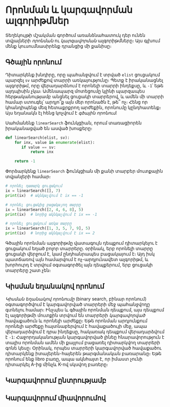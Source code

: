 # Որոնման և կարգավորման ալգորիթմներ

Տեղեկույթի մշակման գործում առանձնահատուկ դեր ունեն տվյալների _որոնման_ ու _կարգավորման_ ալգորիթմները։ Այս գլխում մենք կուսումնասիրենք դրանցից մի քանիսը։

## Գծային որոնում 

Դիտարկենք խնդիրը, որը պահանջվում է տրված `elist` ցուցակում պարզել `sv` արժեքով տարրի առկայությունը։ Պետք է իրականացնել ալգորիթմ, որը վերադարձնում է որոնելի տարրի ինդեքսը, և `-1`՝ եթե այդպիսին չկա։ Ամենապարզ մոտեցումը կլինի պարզապես հերթականությամբ անցնել ցուցակի տարրերով, և ամեն մի տարրի համար ստուգել՝ արդյո՞ք այն մեր որոնածն է, թե՞ ոչ։ Հենց որ կհանդիպենք մեզ հետաքրքրող արժեքին, որոնումը կընդհատենք։ Այս եղանակն էլ հենց կոչվում է _գծային որոնում_։

Սահմանենք `linearSearch` ֆունկցիան, որում տառացիորեն իրականացված են ասված խոսքերը։

```Python
def linearSearch(elist, sv):
    for inx, value in enumerate(elist):
       if value == sv:
           return inx

    return -1
```

Փորձարկենք `linearSearch` ֆունկցիան մի քանի տարբեր մուտքային տվյանլերի համար։

```Python
# որոնել դատարկ ցուցակում
ix = linearSearch([], 7)
print(ix)  # ակնկալվում է ix == -1

# որոնել ցուցակից բացակայող տարրը
ix = linearSearch([2, 4, 6, 8], 5)
print(ix)  # նորից ակնկալվում է ix == -1

# որոնել ցուցակում առկա տարրը
ix = linearSearch([1, 3, 5, 7, 9], 5)
print(ix)  # նորից ակնկալվում է ix == 2
```

Գծային որոնման ալգորիթմը վատագույն դեպքում դիտարկելու է ցուցակում եղած բոլոր տարրերը. օրինակ, երբ որոնելի տարրը ցուցակի վերջում է, կամ ընդհանրապես բացակայում է։ Այդ իսկ պատճառով այն համարվում է ոչ-արդյունավետ ալգորիթմ, և խորհուրդ է տրվում օգտագործել այն դեպքերում, երբ ցուցակի տարրերը շատ չեն։


## Կիսման եղանակով որոնում

_Կիսման եղանակով որոնումը_ (binary search, բինար որոնում) օգտագործվում է կարգավորված տարրերի մեջ պահանջվողը գտնելու համար։ Ինչպես և գծային որոնման դեպքում, այս դեպքում էլ ալգորիթմի մուտքին տրվում են տարրերի _կարգավորված_ հավաքածուն և որոնելի արժեքը։ Եթե որոնման արդյունքում որոնելի արժեքը հայտնաբերվում է հավաքածույի մեջ, ապա վերադարձվում է դրա ինդեքսը, հակառակ դեպքում վերադարձվում է `-1`: Հաջորդականության կարգավորված լինեը հնարավորություն է տալիս որոնման ամեն մի քայլում բացառել դիտարկվող տարրերի գոնե կեսը։ Օրինակ, որպես տարրերի կարգավորված հավաքածու դիտարկենք իտալերեն-հայերեն թարգմանական բառարանը։ Եթե որոնում ենք libro բառը, ապա ակնհայտ է, որ իմաստ չունի դիտարկել A-ից մինչև K-ով սկսվող բառերը։ 


## Կարգավորում ընտրությամբ 


## Կարգավորում միավորումով


